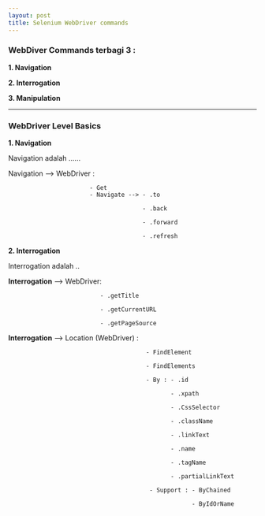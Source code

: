 ```yaml
---
layout: post
title: Selenium WebDriver commands 
---
```




### WebDiver Commands terbagi 3 :

**1. Navigation**

**2. Interrogation**

**3. Manipulation**

------------------

### WebDriver  Level Basics 

**1. Navigation**

Navigation adalah ......

Navigation --> WebDriver : 

                           - Get
                           - Navigate --> - .to
                                          
                                          - .back
                                          
                                          - .forward
                                          
                                          - .refresh
                
**2. Interrogation**

Interrogation adalah ..

**Interrogation** --> WebDriver:


                              - .getTitle
                             
                              - .getCurrentURL
                              
                              - .getPageSource
                              
                              
 **Interrogation** --> Location (WebDriver) : 
 
                                           - FindElement
                                              
                                           - FindElements
                                              
                                           - By : - .id
                                              
                                                  - .xpath
                                                     
                                                  - .CssSelector
                                                     
                                                  - .className
                                                     
                                                  - .linkText
                                                     
                                                  - .name
                                                     
                                                  - .tagName
                                                     
                                                  - .partialLinkText
                                                     
                                            - Support : - ByChained
                                              
                                                        - ByIdOrName
                                                            
                                  


                             
                                                           
